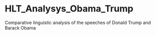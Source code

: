 # HLT_Analysys_Obama_Trump
Comparative linguistic analysis of the speeches of Donald Trump and Barack Obama
